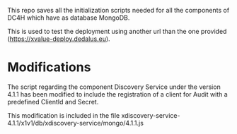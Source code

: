 This repo saves all the initialization scripts needed for all the components of DC4H which have as database MongoDB.

This is used to test the deployment using another url than the one provided (https://xvalue-deploy.dedalus.eu).

# Modifications

The script regarding the component Discovery Service under the version 4.1.1 has been modified to include the registration of a client for Audit with a predefined ClientId and Secret.

This modification is included in the file xdiscovery-service-4.1.1/x1v1/db/xdiscovery-service/mongo/4.1.1.js
